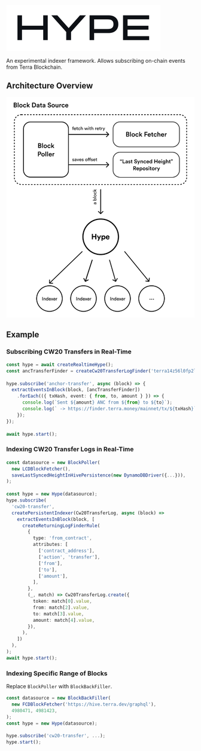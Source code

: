 ![Hype](./docs/Hype-Logo.svg)

An experimental indexer framework. Allows subscribing on-chain events from Terra Blockchain.

## Architecture Overview

![Hype Diagram](./docs/Hype-Diagram.svg)

## Example

### Subscribing CW20 Transfers in Real-Time

```ts
const hype = await createRealtimeHype();
const ancTransferFinder = createCw20TransferLogFinder('terra14z56l0fp2lsf86zy3hty2z47ezkhnthtr9yq76');

hype.subscribe('anchor-transfer', async (block) => {
  extractEventsInBlock(block, [ancTransferFinder])
    .forEach(({ txHash, event: { from, to, amount } }) => {
      console.log(`Sent ${amount} ANC from ${from} to ${to}`);
      console.log(` -> https://finder.terra.money/mainnet/tx/${txHash}`);
    });
});

await hype.start();
```

### Indexing CW20 Transfer Logs in Real-Time

```ts
const datasource = new BlockPoller(
  new LCDBlockFetcher(),
  saveLastSyncedHeightInHivePersistence(new DynamoDBDriver({...})),
);

const hype = new Hype(datasource);
hype.subscribe(
  'cw20-transfer',
  createPersistentIndexer(Cw20TransferLog, async (block) =>
    extractEventsInBlock(block, [
      createReturningLogFinderRule(
        {
          type: 'from_contract',
          attributes: [
            ['contract_address'],
            ['action', 'transfer'],
            ['from'],
            ['to'],
            ['amount'],
          ],
        },
        (_, match) => Cw20TransferLog.create({
          token: match[0].value,
          from: match[2].value,
          to: match[3].value,
          amount: match[4].value,
        }),
      ),
    ])
  ),
);
await hype.start();
```

### Indexing Specific Range of Blocks

Replace `BlockPoller` with `BlockBackFiller`.

```ts
const datasource = new BlockBackFiller(
  new FCDBlockFetcher('https://hive.terra.dev/graphql'),
  4980471, 4981423,
);
const hype = new Hype(datasource);

hype.subscribe('cw20-transfer', ...);
hype.start();
```
